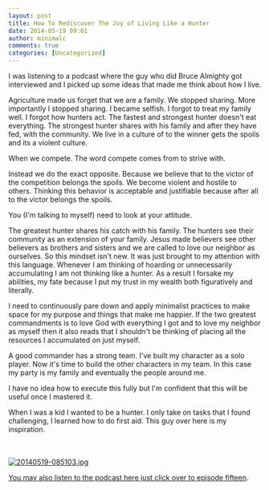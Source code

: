 ```yaml
---
layout: post
title: How To Rediscover The Joy of Living Like a Hunter
date: 2014-05-19 09:01
author: minimalc
comments: true
categories: [Uncategorized]
---
```

I was listening to a podcast where the guy who did Bruce Almighty got interviewed and I picked up some ideas that made me think about how I live. 

Agriculture made us forget that we are a family. 
We stopped sharing. More importantly I stopped sharing. I became selfish. 
I forgot to treat my family well. I forgot how hunters act. The fastest and strongest hunter doesn't eat everything. The strongest hunter shares with his family and after they have fed, with the community. 
We live in a culture of to the winner gets the spoils and its a violent culture. 

When we compete. The word compete comes from to strive with.

Instead we do the exact opposite. Because we believe that to the victor of the competition belongs the spoils. We become violent and hostile to others. Thinking this behavior is acceptable and justifiable  because after all to the victor belongs the spoils. 

You (I'm talking to myself) need to look at your attitude. 

The greatest hunter shares his catch with his family. The hunters see their community as an extension of your family.  Jesus made believers see other believers as brothers and sisters and we are called to love our neighbor as ourselves. So this mindset isn't new. It was just brought to my attention with this language. Whenever I am thinking of hoarding or unnecessarily accumulating I am not thinking like a hunter. As a result I forsake my abilities, my fate because I put my trust in my wealth both figuratively and literally. 

I need to continuously pare down and apply minimalist practices to make space for my purpose and things that make me happier. If the two greatest commandments is to love God with everything I got and to love my neighbor as myself then it also reads that I shouldn't be thinking of placing all the resources I accumulated on just myself. 

A good commander has a strong team. I've built my character as a solo player. Now it's time to build the other characters in my team. In this case my party is my family and eventually the people around me. 

I have no idea how to execute this fully but I'm confident that this will be useful once I mastered it. 

When I was a kid I wanted to be a hunter. I only take on tasks that I found challenging, I learned how to do first aid.  This guy over here is my inspiration. 

<br /><br /><a href="http://minimalchanges.com/blog/wp-content/uploads/2014/05/20140519-085103.jpg"><img src="http://minimalchanges.com/blog/wp-content/uploads/2014/05/20140519-085103.jpg" alt="20140519-085103.jpg" class="alignnone size-full" /></a>

<a href="http://altucher.stansberry.libsynpro.com/rss">You may also listen to the podcast here just click over to episode fifteen</a>.
